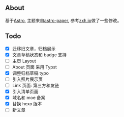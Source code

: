 ## About

基于[Astro](https://astro.build/), 主题来自[astro-paper](https://astro-paper.pages.dev), 参考[zxh.io](https://zxh.io/)做了一些修改。

## Todo

- [x] 迁移旧文章，归档展示
- [x] 文章草稿状态和 badge 支持
- [ ] 主页 Layout
- [ ] About 页面 采用 Typst
- [x] 调整归档草稿 typo
- [ ] 引入照片展示页
- [ ] Link 页面: 第三方和友链
- [x] 引入清单页面
- [x] 域名和 moe 备案
- [x] 替换 hexo 版本
- [ ] 新文章
